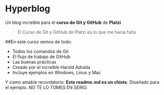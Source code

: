 # Hyperblog
Un blog increíble para el **curso de Git y GitHub** de **Platzi**
>El Curso de Git y GitHub de Platzi es lo que me hacía falta

##En este curso vemos de todo:
- Todos los comandos de Git
- El flujo de trabajo de GitHub
- Las buenas prácticas
- Creado por el increible Harold Adrada
- Incluye ejemplos en Windows, Linux y Mac

Y como amable recordatorio: **Este readme.md es un chiste**. Diseñado para el ejemplo. NO TE LO TOMES EN SERIO.
